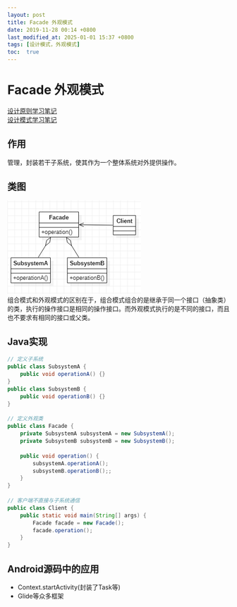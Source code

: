 ```yaml
---
layout: post
title: Facade 外观模式
date: 2019-11-28 00:14 +0800
last_modified_at: 2025-01-01 15:37 +0800
tags: [设计模式，外观模式]
toc:  true
---
```


# Facade 外观模式

[设计原则学习笔记](https://www.jianshu.com/p/f7f79adad32b)  
[设计模式学习笔记](https://www.jianshu.com/p/08bf9381697c)  
## 作用
管理，封装若干子系统，使其作为一个整体系统对外提供操作。
## 类图
![外观模式类图](https://github.com/Charles199310/Charles199310.github.io/blob/main/assets/images/facade_01.PNG?raw=true)  
组合模式和外观模式的区别在于，组合模式组合的是继承于同一个接口（抽象类）的类，执行的操作接口是相同的操作接口。而外观模式执行的是不同的接口，而且也不要求有相同的接口或父类。
## Java实现
```Java
// 定义子系统
public class SubsystemA {
    public void operationA() {}
}
public class SubsystemB {
    public void operationB() {}
}

// 定义外观类
public class Facade {
    private SubsystemA subsystemA = new SubsystemA();
    private SubsystemB subsystemB = new SubsystemB();

    public void operation() {
        subsystemA.operationA();
        subsystemB.operationB();;
    }
}

// 客户端不直接与子系统通信
public class Client {
    public static void main(String[] args) {
        Facade facade = new Facade();
        facade.operation();
    }
}
```
## Android源码中的应用
* Context.startActivity(封装了Task等)
* Glide等众多框架

